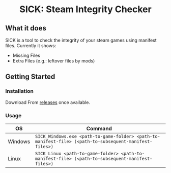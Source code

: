 <h1 align='center'>
    SICK: Steam Integrity Checker
</h1>

## What it does

SICK is a tool to check the integrity of your steam games using manifest files. Currently it shows:
* Missing Files
* Extra Files (e.g.: leftover files by mods)

## Getting Started
### Installation
Download From [releases](https://github.com/level3cache/Steam-Integrity-Checker-SICK/releases) once available.

### Usage
|OS|Command|
|---|---|
|Windows| `SICK_Windows.exe <path-to-game-folder> <path-to-manifest-file> (<path-to-subsequent-manifest-files>)` |
| Linux | `SICK_Linux <path-to-game-folder> <path-to-manifest-file> (<path-to-subsequent-manifest-files>)` |
